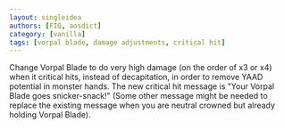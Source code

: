 ```yaml
---
layout: singleidea
authors: [FIQ, aosdict]
category: [vanilla]
tags: [vorpal blade, damage adjustments, critical hit]
---
```

Change Vorpal Blade to do very high damage (on the order of x3 or x4) when it critical hits, instead of decapitation, in order to remove YAAD potential in monster hands. The new critical hit message is "Your Vorpal Blade goes snicker-snack!" (Some other message might be needed to replace the existing message when you are neutral crowned but already holding Vorpal Blade).
